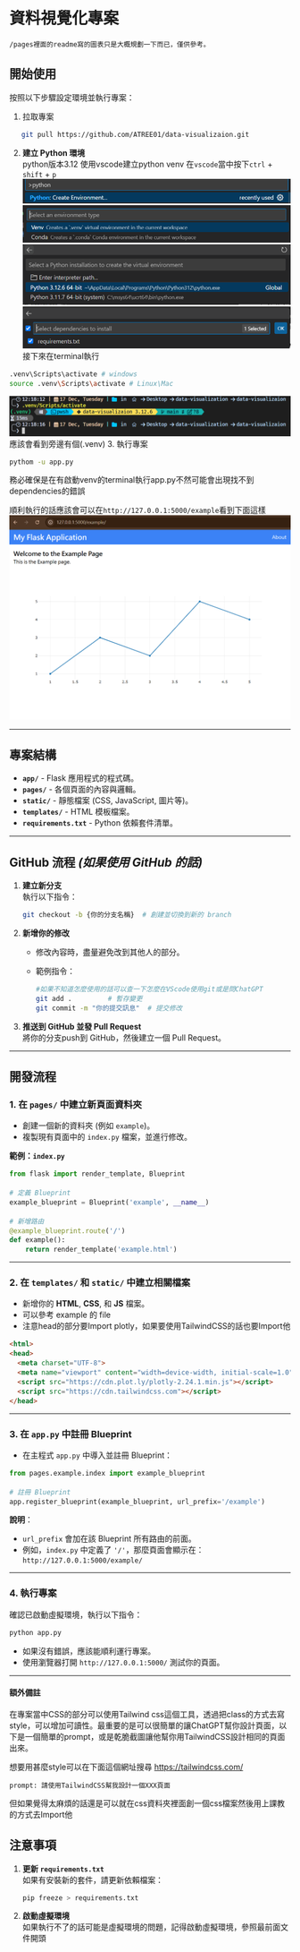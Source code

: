 # **資料視覺化專案**

```
/pages裡面的readme寫的圖表只是大概規劃一下而已，僅供參考。
```

## **開始使用**

按照以下步驟設定環境並執行專案：
1. 拉取專案
```bash
   git pull https://github.com/ATREE01/data-visualizaion.git
```

2. **建立 Python 環境**  
python版本3.12
使用vscode建立python venv
在`vscode`當中按下`ctrl` + `shift` + `p`
![alt text](image/create_env1.png)
![alt text](image/create_env2.png)
![alt text](image/create_env3.png)
![alt text](image/create_env4.png)
接下來在terminal執行
```bash
.venv\Scripts\activate # windows
source .venv\Scripts\activate # Linux\Mac
```
![alt text](image/activate_env.png)
應該會看到旁邊有個(.venv)
3. 執行專案

```bash
pythom -u app.py
```
   務必確保是在有啟動venv的terminal執行app.py不然可能會出現找不到dependencies的錯誤

順利執行的話應該會可以在`http://127.0.0.1:5000/example`看到下面這樣
![alt text](image/example.png)

---

## **專案結構**

- **`app/`** - Flask 應用程式的程式碼。  
- **`pages/`** - 各個頁面的內容與邏輯。  
- **`static/`** - 靜態檔案 (CSS, JavaScript, 圖片等)。  
- **`templates/`** - HTML 模板檔案。  
- **`requirements.txt`** - Python 依賴套件清單。  

---

## **GitHub 流程** *(如果使用 GitHub 的話)*

1. **建立新分支**  
   執行以下指令：
   ```bash
   git checkout -b {你的分支名稱}  # 創建並切換到新的 branch
   ```

2. **新增你的修改**  
   - 修改內容時，盡量避免改到其他人的部分。
     
   - 範例指令：  
     ```bash
     #如果不知道怎麼使用的話可以查一下怎麼在VScode使用git或是問ChatGPT
     git add .         # 暫存變更
     git commit -m "你的提交訊息"  # 提交修改
     ```

3. **推送到 GitHub 並發 Pull Request**  
   將你的分支push到 GitHub，然後建立一個 Pull Request。

---

## **開發流程**

### 1. 在 `pages/` 中建立新頁面資料夾
- 創建一個新的資料夾 (例如 `example`)。  
- 複製現有頁面中的 `index.py` 檔案，並進行修改。  

**範例：`index.py`**  
```python
from flask import render_template, Blueprint

# 定義 Blueprint
example_blueprint = Blueprint('example', __name__)

# 新增路由
@example_blueprint.route('/')
def example():
    return render_template('example.html')
```

---

### 2. 在 `templates/` 和 `static/` 中建立相關檔案
- 新增你的 **HTML**, **CSS**, 和 **JS** 檔案。
- 可以參考 example 的 file
- 注意head的部分要Import plotly，如果要使用TailwindCSS的話也要Import他
```html
<html>
<head>
  <meta charset="UTF-8">
  <meta name="viewport" content="width=device-width, initial-scale=1.0">
  <script src="https://cdn.plot.ly/plotly-2.24.1.min.js"></script>
  <script src="https://cdn.tailwindcss.com"></script>
</head>

```
---

### 3. 在 `app.py` 中註冊 Blueprint
- 在主程式 `app.py` 中導入並註冊 Blueprint：

```python
from pages.example.index import example_blueprint

# 註冊 Blueprint
app.register_blueprint(example_blueprint, url_prefix='/example')
```

**說明**：  
- `url_prefix` 會加在該 Blueprint 所有路由的前面。  
- 例如，`index.py` 中定義了 `'/'`，那麼頁面會顯示在：  `http://127.0.0.1:5000/example/`

---

### 4. 執行專案
確認已啟動虛擬環境，執行以下指令：  
```bash
python app.py
```

- 如果沒有錯誤，應該能順利運行專案。  
- 使用瀏覽器打開 `http://127.0.0.1:5000/` 測試你的頁面。

---

#### 額外備註

在專案當中CSS的部分可以使用Tailwind css這個工具，透過把class的方式去寫style，可以增加可讀性。最重要的是可以很簡單的讓ChatGPT幫你設計頁面，以下是一個簡單的prompt，或是乾脆截圖讓他幫你用TailwindCSS設計相同的頁面出來。

想要用甚麼style可以在下面這個網址搜尋
https://tailwindcss.com/

```
prompt: 請使用TailwindCSS幫我設計一個XXX頁面
```
但如果覺得太麻煩的話還是可以就在css資料夾裡面創一個css檔案然後用上課教的方式去Import他

## **注意事項**

1. **更新 `requirements.txt`**  
   如果有安裝新的套件，請更新依賴檔案：  
   ```bash
   pip freeze > requirements.txt
   ```

2. **啟動虛擬環境**  
   如果執行不了的話可能是虛擬環境的問題，記得啟動虛擬環境，參照最前面文件開頭 
